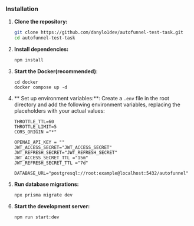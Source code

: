 ### Installation

1. **Clone the repository:**

   ```bash
   git clone https://github.com/danylo1dev/autofunnel-test-task.git
   cd autofunnel-test-task
   ```

2. **Install dependencies:**

   ```bash
   npm install
   ```

3. **Start the Docker(recommended)**:

   ```
   cd docker
   docker compose up -d
   ```

4. ** Set up environment variables:**:
   Create a `.env` file in the root directory and add the following environment variables, replacing the placeholders with your actual values:

   ```
   THROTTLE_TTL=60
   THROTTLE_LIMIT=5
   CORS_ORIGIN ="*"

   OPENAI_API_KEY = ""
   JWT_ACCESS_SECRET="JWT_ACCESS_SECRET"
   JWT_REFRESH_SECRET="JWT_REFRESH_SECRET"
   JWT_ACCESS_SECRET_TTL ="15m"
   JWT_REFRESH_SECRET_TTL ="7d"

   DATABASE_URL="postgresql://root:example@localhost:5432/autofunnel"
   ```

5. **Run database migrations:**

   ```bash
   npx prisma migrate dev
   ```

6. **Start the development server:**

   ```bash
   npm run start:dev
   ```
